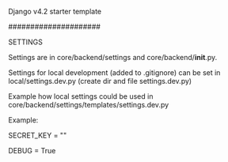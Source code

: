 Django v4.2 starter template

#####################

SETTINGS

Settings are in core/backend/settings and core/backend/**init**.py.

Settings for local development (added to .gitignore) can be set in local/settings.dev.py (create dir and file settings.dev.py)

Example how local settings could be used in core/backend/settings/templates/settings.dev.py

Example:

SECRET_KEY = ""

DEBUG = True
